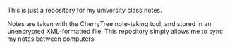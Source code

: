 This is just a repository for my university class notes.

Notes are taken with the CherryTree note-taking tool, and stored in an unencrypted XML-formatted file.  This repository simply allows me to sync my notes between computers.
